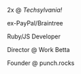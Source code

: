 <!-- .slide: data-state="dim" data-background="resources/hackathon.jpg" -->

2x @ _Techsylvania!_

ex-PayPal/Braintree <!-- .element: class="fragment" -->

Ruby/JS Developer <!-- .element: class="fragment" -->

Director @ Work Betta <!-- .element: class="fragment" -->

Founder @ punch.rocks  <!-- .element: class="fragment" -->
